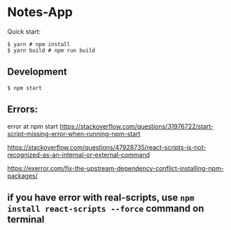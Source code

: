 # Notes-App
Quick start:

```
$ yarn # npm install
$ yarn build # npm run build
````

## Development
```
$ npm start
```
## Errors:

error at npm start
https://stackoverflow.com/questions/31976722/start-script-missing-error-when-running-npm-start

https://stackoverflow.com/questions/47928735/react-scripts-is-not-recognized-as-an-internal-or-external-command

https://exerror.com/fix-the-upstream-dependency-conflict-installing-npm-packages/

## if you have error with real-scripts, use `npm install react-scripts --force` command on terminal 
